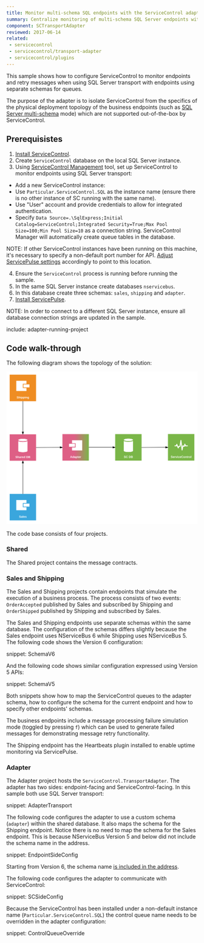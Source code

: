 ```yaml
---
title: Monitor multi-schema SQL endpoints with the ServiceControl adapter
summary: Centralize monitoring of multi-schema SQL Server endpoints with the ServiceControl adapter
component: SCTransportAdapter
reviewed: 2017-06-14
related:
 - servicecontrol
 - servicecontrol/transport-adapter
 - servicecontrol/plugins
---
```



This sample shows how to configure ServiceControl to monitor endpoints and retry messages when using SQL Server transport with endpoints using separate schemas for queues.

The purpose of the adapter is to isolate ServiceControl from the specifics of the physical deployment topology of the business endpoints (such as [SQL Server multi-schema](/transports/sql/deployment-options.md#modes-overview-multi-schema) mode) which are not supported out-of-the-box by ServiceControl.


## Prerequisistes

 1. [Install ServiceControl](/servicecontrol/installation.md).
 2. Create `ServiceControl` database on the local SQL Server instance.
 3. Using [ServiceControl Management](/servicecontrol/license.md#servicecontrol-management-app) tool, set up ServiceControl to monitor endpoints using SQL Server transport:
	 
   * Add a new ServiceControl instance:
   * Use `Particular.ServiceControl.SQL` as the instance name (ensure there is no other instance of SC running with the same name).
   * Use "User" account and provide credentials to allow for integrated authentication.
   * Specify `Data Source=.\SqlExpress;Initial Catalog=ServiceControl;Integrated Security=True;Max Pool Size=100;Min Pool Size=10` as a connection string. ServiceControl Manager will automatically create queue tables in the database.

NOTE: If other ServiceControl instances have been running on this machine, it's necessary to specify a non-default port number for API. [Adjust ServicePulse settings](/servicepulse/host-config.md#changing-the-servicecontrol-url) accordingly to point to this location.
 
 4. Ensure the `ServiceControl` process is running before running the sample.
 5. In the same SQL Server instance create databases `nservicebus`.
 6. In this database create three schemas: `sales`, `shipping` and `adapter`.
 7. [Install ServicePulse](/servicepulse/installation.md).

NOTE: In order to connect to a different SQL Server instance, ensure all database connection strings are updated in the sample.

include: adapter-running-project


## Code walk-through 

The following diagram shows the topology of the solution:

![Topology diagram](diagram.svg)

The code base consists of four projects.


### Shared

The Shared project contains the message contracts.


### Sales and Shipping

The Sales and Shipping projects contain endpoints that simulate the execution of a business process. The process consists of two events: `OrderAccepted` published by Sales and subscribed by Shipping and `OrderShipped` published by Shipping and subscribed by Sales.

The Sales and Shipping endpoints use separate schemas within the same database. The configuration of the schemas differs slightly because the Sales endpoint uses NServiceBus 6 while Shipping uses NServiceBus 5. The following code shows the Version 6 configuration:

snippet: SchemaV6

And the following code shows similar configuration expressed using Version 5 APIs:

snippet: SchemaV5

Both snippets show how to map the ServiceControl queues to the adapter schema, how to configure the schema for the current endpoint and how to specify other endpoints' schemas.

The business endpoints include a message processing failure simulation mode (toggled by pressing `f`) which can be used to generate failed messages for demonstrating message retry functionality.

The Shipping endpoint has the Heartbeats plugin installed to enable uptime monitoring via ServicePulse.


### Adapter

The Adapter project hosts the `ServiceControl.TransportAdapter`. The adapter has two sides: endpoint-facing and ServiceControl-facing. In this sample both use SQL Server transport:

snippet: AdapterTransport

The following code configures the adapter to use a custom schema (`adapter`) within the shared database. It also maps the schema for the Shipping endpoint. Notice there is no need to map the schema for the Sales endpoint. This is because NServiceBus Version 5 and below did not include the schema name in the address.

snippet: EndpointSideConfig

Starting from Version 6, the schema name [is included in the address](/transports/sql/addressing.md?version=sqlserver_3).

The following code configures the adapter to communicate with ServiceControl:

snippet: SCSideConfig

Because the ServiceControl has been installed under a non-default instance name (`Particular.ServiceControl.SQL`) the control queue name needs to be overridden in the adapter configuration:

snippet: ControlQueueOverride

